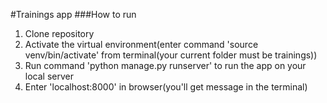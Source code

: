 #Trainings app
###How to run 
1. Clone repository
2. Activate the virtual environment(enter command 'source venv/bin/activate' from terminal(your current folder must be trainings))
3. Run command 'python manage.py runserver' to run the app on your local server
4. Enter 'localhost:8000' in browser(you'll get message in the terminal)
